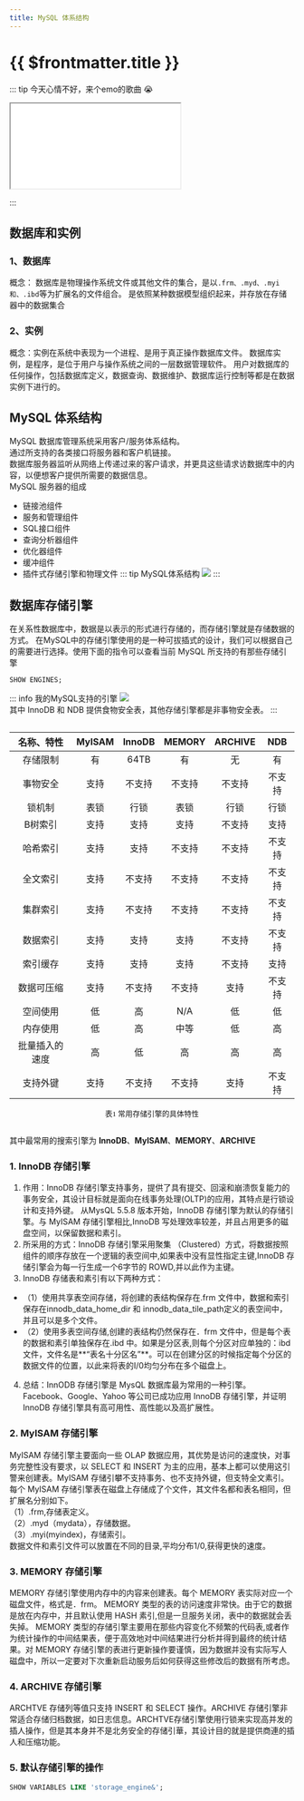 ```yaml
---
title: MySQL 体系结构
---
```


# {{ $frontmatter.title }}

::: tip 今天心情不好，来个emo的歌曲 😭

<Iframe src="//music.163.com/outchain/player?type=2&id=1306923998&auto=1&height=66"> </Iframe>

:::


## 数据库和实例
### 1、数据库
概念： 数据库是物理操作系统文件或其他文件的集合，是以`.frm、.myd、.myi和、.ibd`等为扩展名的文件组合。
是依照某种数据模型组织起来，并存放在存储器中的数据集合

### 2、实例
概念：实例在系统中表现为一个进程、是用于真正操作数据库文件。
数据库实例，是程序，是位于用户与操作系统之间的一层数据管理软件。
用户对数据库的任何操作，包括数据库定义，数据查询、数据维护、数据库运行控制等都是在数据实例下进行的。

## MySQL 体系结构
MySQL 数据库管理系统采用客户/服务体系结构。<br>
通过所支持的各类接口将服务器和客户机链接。<br>
数据库服务器监听从网络上传递过来的客户请求，并更具这些请求访数据库中的内容，以便想客户提供所需要的数据信息。<br>
MySQL 服务器的组成
+ 链接池组件
+ 服务和管理组件
+ SQL接口组件
+ 查询分析器组件
+ 优化器组件
+ 缓冲组件
+ 插件式存储引擎和物理文件
::: tip MySQL体系结构
![](https://photohosting.oss-cn-hangzhou.aliyuncs.com/captures/mysql/QQ20230319-205733.png)
:::

## 数据库存储引擎
在关系性数据库中，数据是以表示的形式进行存储的，而存储引擎就是存储数据的方式。
在MySQL中的存储引擎使用的是一种可拔插式的设计，我们可以根据自己的需要进行选择。使用下面的指令可以查看当前 MySQL 所支持的有那些存储引擎
```sql
SHOW ENGINES;
```
::: info 我的MySQL支持的引擎
![](https://photohosting.oss-cn-hangzhou.aliyuncs.com/captures/mysql/2023-03-19_21-21.png)<br>
其中 InnoDB 和 NDB 提供食物安全表，其他存储引擎都是非事物安全表。
:::


<style>
.center 
{
  width: auto;
  display: table;
  margin-left: auto;
  margin-right: auto;
}
</style>
<div class="center">

| 名称、特性   | MyISAM | InnoDB | MEMORY | ARCHIVE | NDB |
|:-------:|:------:|:------:|:------:|:-------:|:---:|
| 存储限制    | 有      | 64TB   | 有      | 无       | 有   |
| 事物安全    | 支持     | 不支持    | 不支持    | 不支持     | 不支持 |
| 锁机制     | 表锁     | 行锁     | 表锁     | 行锁      | 行锁  |
| B树索引    | 支持     | 支持     | 支持     | 不支持     | 支持  |
| 哈希索引    | 支持     | 支持     | 不支持    | 不支持     | 不支持 |
| 全文索引    | 支持     | 不支持    | 不支持    | 不支持     | 不支持 |
| 集群索引    | 支持     | 不支持    | 不支持    | 不支持     | 不支持 |
| 数据索引    | 支持     | 支持     | 支持     | 不支持     | 不支持 |
| 索引缓存    | 支持     | 支持     | 支持     | 不支持     | 支持  |
| 数据可压缩   | 支持     | 不支持    | 不支持    | 支持      | 不支持 |
| 空间使用    | 低      | 高      | N/A    | 低       | 低   |
| 内存使用    | 低      | 高      | 中等     | 低       | 高   |
| 批量插入的速度 | 高      | 低      | 高      | 高       | 高   |
| 支持外键    | 支持     | 不支持    | 不支持    | 支持      | 不支持 |
<p align="center"><font face="黑体" size=2.>表1 常用存储引擎的具体特性</font></p>
</div>

其中最常用的搜索引擎为 **InnoDB**、**MyISAM**、**MEMORY**、**ARCHIVE**

### 1. InnoDB 存储引擎
1. 作用：InnoDB 存储引擎支持事务，提供了具有提交、回滚和崩溃恢复能力的事务安全，其设计目标就是面向在线事务处理(OLTP)的应用，其特点是行锁设计和支持外键。
从MysQL 5.5.8 版本开始，InnoDB 存储引擎为默认的存储引擎。与 MyISAM 存储引擎相比,InnoDB 写处理效率较差，并且占用更多的磁盘空间，以保留数据和素引。
2. 所采用的方式：InnoDB 存储引擎采用聚集 （Clustered）方式，将数据按照组件的顺序存放在一个逻辑的表空间中,如果表中没有显性指定主键,InnoDB 存储引擎会为每一行生成一个6字节的 ROWD,并以此作为主键。
3. InnoDB 存储表和素引有以下两种方式：
+ （1）使用共享表空间存储，将创建的表结构保存在.frm 文件中，数据和索引保存在innodb_data_home_dir 和 innodb_data_tile_path定义的表空间中，并且可以是多个文件。
+ （2）使用多表空间存储,创建的表结构仍然保存在．frm 文件中，但是每个表的数据和素引单独保存在.ibd 中。如果是分区表,则每个分区对应单独的：ibd 文件，文件名是**“表名十分区名”**。可以在创建分区的时候指定每个分区的数据文件的位置，以此来将表的I/0均匀分布在多个磁盘上。
4. 总结：InnODB 存储引擎是 MysQL 数据库最为常用的一种引擎。Facebook、Google、Yahoo 等公司已成功应用 InnoDB 存储引擎，并证明 InnoDB 存储引擎具有高可用性、高性能以及高扩展性。


### 2. MyISAM 存储引擎
MyISAM 存储引擎主要面向一些 OLAP 数据应用，其优势是访问的速度快，对事务完整性没有要求，以 SELECT 和 INSERT 为主的应用，基本上都可以使用这引警来创建表。MyISAM 存储引攀不支持事务、也不支持外键，但支特全文素引。
每个 MyISAM 存储引擎表在磁盘上存储成了个文件，其文件名都和表名相同，但扩展名分别如下。<br>
（1）.frm,存储表定义。<br>
（2）.myd（mydata），存储数据。<br>
（3）.myi(myindex)，存储索引。<br>
数据文件和素引文件可以放置在不同的目录,平均分布1/0,获得更快的速度。

### 3. MEMORY 存储引擎
MEMORY 存储引擎使用内存中的内容来创建表。每个 MEMORY 表实际对应一个磁盘文件，格式是．frm。 MEMORY 类型的表的访问速度非常快。由于它的数据是放在内存中，并且默认使用 HASH 素引,但是一旦服务关闭，表中的数据就会丢失掉。
MEMORY 类型的存储引擎主要用在那些内容变化不频繁的代码表,或者作为统计操作的中间结果表，便于高效地对中间结果进行分析并得到最终的统计结果。对
MEMORY 存储引擎的表进行更新操作要谨慎，因为数据并没有实际写人磁盘中，所以一定要对下次重新启动服务后如何获得这些修改后的数据有所考虑。

### 4. ARCHIVE 存储引擎
ARCHTVE 存储列等值只支持 INSERT 和 SELECT 操作。ARCHIVE 存储引擎非常适合存储归档数据，如日志信息。ARCHTVE存储引擎使用行锁来实现高并发的插人操作，但是其本身并不是北务安全的存储引華，其设计目的就是提供商連的插人和压缩功能。


### 5. 默认存储引擎的操作
```sql
SHOW VARIABLES LIKE 'storage_engine&';
```


<CopyRight/>


